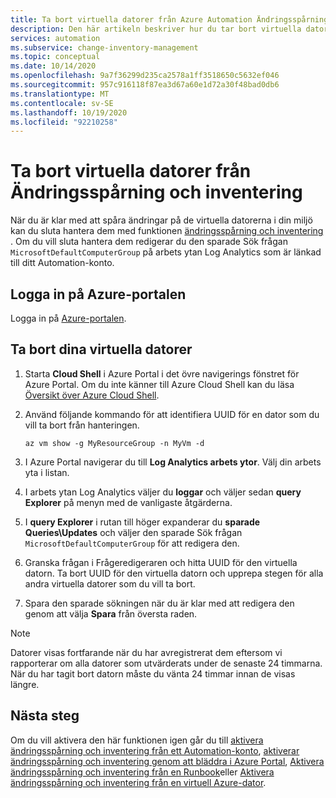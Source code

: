 ```yaml
---
title: Ta bort virtuella datorer från Azure Automation Ändringsspårning och inventering
description: Den här artikeln beskriver hur du tar bort virtuella datorer från Ändringsspårning och inventering.
services: automation
ms.subservice: change-inventory-management
ms.topic: conceptual
ms.date: 10/14/2020
ms.openlocfilehash: 9a7f36299d235ca2578a1ff3518650c5632ef046
ms.sourcegitcommit: 957c916118f87ea3d67a60e1d72a30f48bad0db6
ms.translationtype: MT
ms.contentlocale: sv-SE
ms.lasthandoff: 10/19/2020
ms.locfileid: "92210258"
---
```

# <a name="remove-vms-from-change-tracking-and-inventory"></a>Ta bort virtuella datorer från Ändringsspårning och inventering

När du är klar med att spåra ändringar på de virtuella datorerna i din miljö kan du sluta hantera dem med funktionen [ändringsspårning och inventering](overview.md) . Om du vill sluta hantera dem redigerar du den sparade Sök frågan `MicrosoftDefaultComputerGroup` på arbets ytan Log Analytics som är länkad till ditt Automation-konto.

## <a name="sign-into-the-azure-portal"></a>Logga in på Azure-portalen

Logga in på [Azure-portalen](https://portal.azure.com).

## <a name="to-remove-your-vms"></a>Ta bort dina virtuella datorer

1. Starta **Cloud Shell** i Azure Portal i det övre navigerings fönstret för Azure Portal. Om du inte känner till Azure Cloud Shell kan du läsa [Översikt över Azure Cloud Shell](/cloud-shell/overview).

2. Använd följande kommando för att identifiera UUID för en dator som du vill ta bort från hanteringen.

    ```azurecli
    az vm show -g MyResourceGroup -n MyVm -d
    ```

3. I Azure Portal navigerar du till **Log Analytics arbets ytor**. Välj din arbets yta i listan.

4. I arbets ytan Log Analytics väljer du **loggar** och väljer sedan **query Explorer** på menyn med de vanligaste åtgärderna.

5. I **query Explorer** i rutan till höger expanderar du **sparade Queries\Updates** och väljer den sparade Sök frågan `MicrosoftDefaultComputerGroup` för att redigera den.

6. Granska frågan i Frågeredigeraren och hitta UUID för den virtuella datorn. Ta bort UUID för den virtuella datorn och upprepa stegen för alla andra virtuella datorer som du vill ta bort.

7. Spara den sparade sökningen när du är klar med att redigera den genom att välja **Spara** från översta raden.

>[!NOTE]
>Datorer visas fortfarande när du har avregistrerat dem eftersom vi rapporterar om alla datorer som utvärderats under de senaste 24 timmarna. När du har tagit bort datorn måste du vänta 24 timmar innan de visas längre.

## <a name="next-steps"></a>Nästa steg

Om du vill aktivera den här funktionen igen går du till [aktivera ändringsspårning och inventering från ett Automation-konto](enable-from-automation-account.md), [aktiverar ändringsspårning och inventering genom att bläddra i Azure Portal](enable-from-portal.md), [Aktivera ändringsspårning och inventering från en Runbook](enable-from-runbook.md)eller [Aktivera ändringsspårning och inventering från en virtuell Azure-dator](enable-from-vm.md).